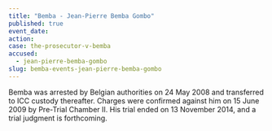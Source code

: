 ```yaml
---
title: "Bemba - Jean-Pierre Bemba Gombo"
published: true
event_date:
action:
case: the-prosecutor-v-bemba
accused:
  - jean-pierre-bemba-gombo
slug: bemba-events-jean-pierre-bemba-gombo
---
```


Bemba was arrested by Belgian authorities on 24 May 2008 and transferred to ICC custody thereafter. Charges were confirmed against him on 15 June 2009 by Pre-Trial Chamber II. His trial ended on 13 November 2014, and a trial judgment is forthcoming.

